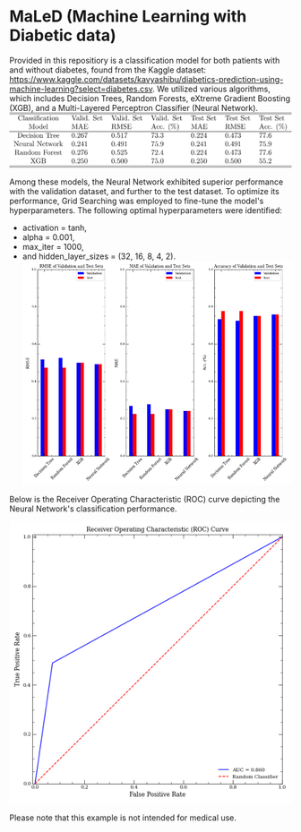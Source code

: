 # MaLeD (Machine Learning with Diabetic data)

Provided in this repositiory is a classification model for both patients with and without diabetes, found from the Kaggle dataset: https://www.kaggle.com/datasets/kavyashibu/diabetics-prediction-using-machine-learning?select=diabetes.csv.  We utilized various algorithms, which includes Decision Trees, Random Forests, eXtreme Gradient Boosting (XGB), and a Multi-Layered Perceptron Classifier (Neural Network). 
![](diabetic_data/data/table_maled.png)

Among these models, the Neural Network exhibited superior performance with the validation dataset, and further to the test dataset. To optimize its performance, Grid Searching was employed to fine-tune the model's hyperparameters. The following optimal hyperparameters were identified:
* activation = tanh,
* alpha = 0.001,
* max_iter = 1000,
* and hidden_layer_sizes = (32, 16, 8, 4, 2).
![](diabetic_data/data/metrics.png)

Below is the Receiver Operating Characteristic (ROC) curve depicting the Neural Network's classification performance. 

![](diabetic_data/data/roc_plot.png)

Please note that this example is not intended for medical use.
